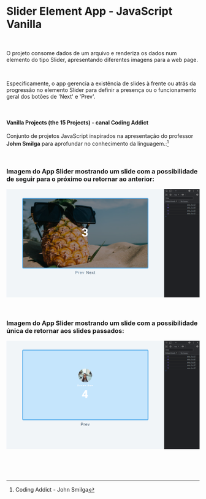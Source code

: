 # Slider Element App - JavaScript Vanilla   

<br />

O projeto consome dados de um arquivo e renderiza os dados num elemento do tipo Slider, apresentando diferentes imagens para a web page.

<br />

Especificamente, o app gerencia a existência de slides à frente ou atrás da progressão no elemento Slider para definir a presença ou o funcionamento geral dos botões de 'Next' e 'Prev'.


<br />

#### Vanilla Projects (the 15 Projects) -  canal Coding Addict

Conjunto de projetos JavaScript inspirados na apresentação do professor **Johm Smilga** para aprofundar no conhecimento da linguagem.:[^1]


<br />

### Imagem do App Slider mostrando um slide com a possibilidade de seguir para o próximo ou retornar ao anterior:

![Imagem do App Slider mostrando um slide](/public/images/javascript-vanilla-slider-element-01.png)


<br />


### Imagem do App Slider mostrando um slide com a possibilidade única de retornar aos slides passados:

![Imagem do App Slider mostrando um slide](/public/images/javascript-vanilla-slider-element-02.png)


<br />


<br />
<br />

[^1]:Coding Addict - John Smilga 


